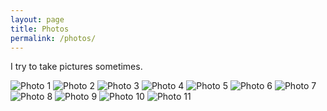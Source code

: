 ```yaml
---
layout: page
title: Photos
permalink: /photos/
---
```


I try to take pictures sometimes.

<div class="photo-grid">
  <img src="/assets/photos/1.jpg" alt="Photo 1" />
  <img src="/assets/photos/2.jpg" alt="Photo 2" />
  <img src="/assets/photos/3.jpg" alt="Photo 3" />
  <img src="/assets/photos/4.jpg" alt="Photo 4" />
  <img src="/assets/photos/5.jpg" alt="Photo 5" />
  <img src="/assets/photos/6.jpg" alt="Photo 6" />
  <img src="/assets/photos/7.jpg" alt="Photo 7" />
  <img src="/assets/photos/8.jpg" alt="Photo 8"/>
  <img src="/assets/photos/9.jpg" alt="Photo 9">
  <img src="/assets/photos/10.jpg" alt="Photo 10"/>
  <img src="/assets/photos/11.jpg" alt="Photo 11"/>
</div>

<style>
.photo-gallery {
  display: grid;
  grid-template-columns: repeat(auto-fill, minmax(220px, 1fr));
  grid-auto-rows: 10px;
  gap: 10px;
}

.photo-gallery img {
  width: 100%;
  height: auto;
  border-radius: 8px;
  object-fit: cover;
  box-shadow: 0 2px 8px rgba(0, 0, 0, 0.15);
  transition: transform 0.2s ease;
}

.photo-gallery img:hover {
  transform: scale(1.02);
}
</style>
